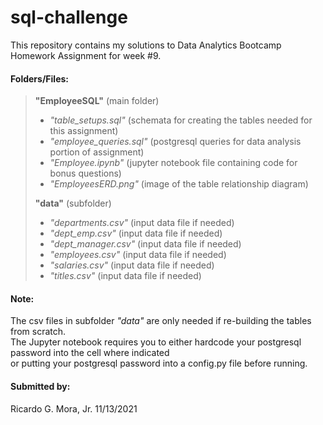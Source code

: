 # sql-challenge 

This repository contains my solutions to Data Analytics Bootcamp Homework Assignment for week #9.

#### Folders/Files:

> **"EmployeeSQL"** (main folder) <br>
> - *"table_setups.sql"* (schemata for creating the tables needed for this assignment) <br>
> - *"employee_queries.sql"* (postgresql queries for data analysis portion of assignment) <br>
> - *"Employee.ipynb"* (jupyter notebook file containing code for bonus questions) <br>
> - *"EmployeesERD.png"* (image of the table relationship diagram) <br>
> 
> **"data"** (subfolder) <br>
>	- *"departments.csv"* (input data file if needed) <br>
> 	- *"dept_emp.csv"* (input data file if needed) <br>
> 	- *"dept_manager.csv"* (input data file if needed) <br>
> 	- *"employees.csv"* (input data file if needed) <br>
> 	- *"salaries.csv"* (input data file if needed) <br>
> 	- *"titles.csv"* (input data file if needed) <br>
	
#### Note: <br>

The csv files in subfolder *"data"* are only needed if re-building the tables from scratch. <br>
The Jupyter notebook requires you to either hardcode your postgresql password into the cell where indicated <br>
or putting your postgresql password into a config.py file before running. <br>

#### Submitted by: <br>
 Ricardo G. Mora, Jr.  11/13/2021
 
